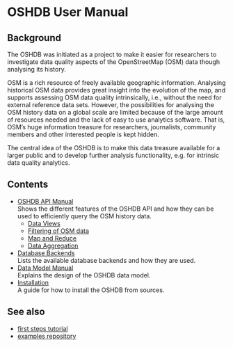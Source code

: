 OSHDB User Manual
=================

Background
----------

The OSHDB was initiated as a project to make it easier for researchers to investigate data quality aspects of the OpenStreetMap (OSM) data though analysing its history.

OSM is a rich resource of freely available geographic information. Analysing historical OSM data provides great insight into the evolution of the map, and supports assessing OSM data quality intrinsically, i.e., without the need for external reference data sets. However, the possibilities for analysing the OSM history data on a global scale are limited because of the large amount of resources needed and the lack of easy to use analytics software. That is, OSM’s huge information treasure for researchers, journalists, community members and other interested people is kept hidden.

The central idea of the OSHDB is to make this data treasure available for a larger public and to develop further analysis functionality, e.g. for intrinsic data quality analytics.

Contents
--------

* [OSHDB API Manual](api.md) <br>
  Shows the different features of the OSHDB API and how they can be used to efficiently query the OSM history data.
  * [Data Views](views.md)
  * [Filtering of OSM data](filters.md)
  * [Map and Reduce](map-reduce.md)
  * [Data Aggregation](aggregation.md)
* [Database Backends](database-backends.md) <br>
  Lists the available database backends and how they are used.
* [Data Model Manual](data-model.md) <br>
  Explains the design of the OSHDB data model.
* [Installation](installation.md) <br>
  A guide for how to install the OSHDB from sources.

See also
--------

* [first steps tutorial](../first-steps)
* [examples repository](https://gitlab.gistools.geog.uni-heidelberg.de/giscience/big-data/ohsome/oshdb-examples)